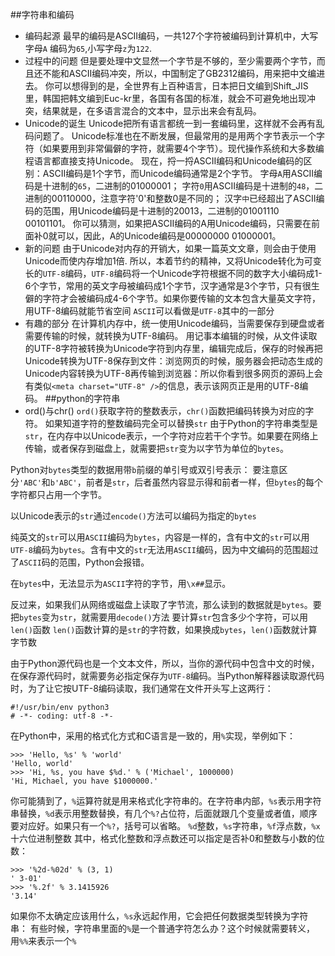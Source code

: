 ##字符串和编码
* 编码起源
最早的编码是ASCII编码，一共127个字符被编码到计算机中，大写字母`A` 编码为`65`,小写字母`z`为`122`.
* 过程中的问题
但是要处理中文显然一个字节是不够的，至少需要两个字节，而且还不能和ASCII编码冲突，所以，中国制定了GB2312编码，用来把中文编进去。
你可以想得到的是，全世界有上百种语言，日本把日文编到Shift_JIS里，韩国把韩文编到Euc-kr里，各国有各国的标准，就会不可避免地出现冲突，结果就是，在多语言混合的文本中，显示出来会有乱码。
* Unicode的诞生
Unicode把所有语言都统一到一套编码里，这样就不会再有乱码问题了。
Unicode标准也在不断发展，但最常用的是用两个字节表示一个字符（如果要用到非常偏僻的字符，就需要4个字节）。现代操作系统和大多数编程语言都直接支持Unicode。
现在，捋一捋ASCII编码和Unicode编码的区别：ASCII编码是1个字节，而Unicode编码通常是2个字节。
字母`A`用ASCII编码是十进制的`65`，二进制的01000001；
字符`0`用ASCII编码是十进制的`48`，二进制的00110000，注意字符'0'和整数0是不同的；
汉字`中`已经超出了ASCII编码的范围，用Unicode编码是十进制的20013，二进制的01001110 00101101。
你可以猜测，如果把ASCII编码的A用Unicode编码，只需要在前面补0就可以，因此，A的Unicode编码是00000000 01000001。
* 新的问题
由于Unicode对内存的开销大，如果一篇英文文章，则会由于使用Unicode而使内存增加1倍.
所以，本着节约的精神，又将Unicode转化为可变长的`UTF-8`编码，`UTF-8`编码将一个Unicode字符根据不同的数字大小编码成1-6个字节，常用的英文字母被编码成1个字节，汉字通常是3个字节，只有很生僻的字符才会被编码成4-6个字节。如果你要传输的文本包含大量英文字符，用UTF-8编码就能节省空间
`ASCII`可以看做是`UTF-8`其中的一部分
* 有趣的部分
在计算机内存中，统一使用Unicode编码，当需要保存到硬盘或者需要传输的时候，就转换为UTF-8编码。
用记事本编辑的时候，从文件读取的UTF-8字符被转换为Unicode字符到内存里，编辑完成后，保存的时候再把Unicode转换为UTF-8保存到文件：浏览网页的时候，服务器会把动态生成的Unicode内容转换为UTF-8再传输到浏览器：所以你看到很多网页的源码上会有类似`<meta charset="UTF-8" />`的信息，表示该网页正是用的UTF-8编码。
##python的字符串
* ord()与chr()
`ord()`获取字符的整数表示，`chr()`函数把编码转换为对应的字符。
如果知道字符的整数编码完全可以替换`str`
由于Python的字符串类型是`str`，在内存中以Unicode表示，一个字符对应若干个字节。如果要在网络上传输，或者保存到磁盘上，就需要把`str`变为以字节为单位的`bytes`。

Python对`bytes`类型的数据用带`b`前缀的单引号或双引号表示：
要注意区分`'ABC'`和`b'ABC'`，前者是`str`，后者虽然内容显示得和前者一样，但`bytes`的每个字符都只占用一个字节。

以Unicode表示的`str`通过`encode()`方法可以编码为指定的`bytes`

纯英文的`str`可以用`ASCII`编码为`bytes`，内容是一样的，含有中文的`str`可以用`UTF-8`编码为`bytes`。含有中文的`str`无法用`ASCII`编码，因为中文编码的范围超过了`ASCII`码的范围，Python会报错。

在`bytes`中，无法显示为`ASCII`字符的字节，用`\x##`显示。

反过来，如果我们从网络或磁盘上读取了字节流，那么读到的数据就是`bytes`。要把`bytes`变为`str`，就需要用`decode()`方法
要计算`str`包含多少个字符，可以用`len()`函数
`len()`函数计算的是`str`的字符数，如果换成`bytes`，`len()`函数就计算字节数

由于Python源代码也是一个文本文件，所以，当你的源代码中包含中文的时候，在保存源代码时，就需要务必指定保存为`UTF-8`编码。当Python解释器读取源代码时，为了让它按UTF-8编码读取，我们通常在文件开头写上这两行：
```
#!/usr/bin/env python3
# -*- coding: utf-8 -*-
```

在Python中，采用的格式化方式和C语言是一致的，用`%`实现，举例如下：
```
>>> 'Hello, %s' % 'world'
'Hello, world'
>>> 'Hi, %s, you have $%d.' % ('Michael', 1000000)
'Hi, Michael, you have $1000000.'
```
你可能猜到了，`%`运算符就是用来格式化字符串的。在字符串内部，`%s`表示用字符串替换，`%d`表示用整数替换，有几个`%?`占位符，后面就跟几个变量或者值，顺序要对应好。如果只有一个`%?`，括号可以省略。
`%d`整数，`%s`字符串，`%f`浮点数，`%x`十六位进制整数
其中，格式化整数和浮点数还可以指定是否补0和整数与小数的位数：
```
>>> '%2d-%02d' % (3, 1)
' 3-01'
>>> '%.2f' % 3.1415926
'3.14'
```
如果你不太确定应该用什么，`%s`永远起作用，它会把任何数据类型转换为字符串：
有些时候，字符串里面的`%`是一个普通字符怎么办？这个时候就需要转义，用`%%`来表示一个`%`